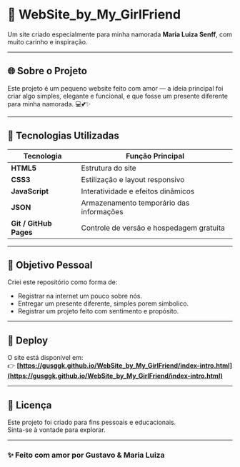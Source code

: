 # 💖 WebSite_by_My_GirlFriend

Um site criado especialmente para minha namorada **Maria Luiza Senff**, com muito carinho e inspiração.  

---

## 🌐 Sobre o Projeto

Este projeto é um pequeno website feito com amor — a ideia principal foi criar algo simples, elegante e funcional, e que fosse um presente diferente para minha namorada.   💻💕✨

---

## 🧠 Tecnologias Utilizadas

| Tecnologia | Função Principal |
|-------------|------------------|
| **HTML5** | Estrutura do site |
| **CSS3** | Estilização e layout responsivo |
| **JavaScript** | Interatividade e efeitos dinâmicos |
| **JSON** | Armazenamento temporário das informações
| **Git / GitHub Pages** | Controle de versão e hospedagem gratuita |

---

## 🎯 Objetivo Pessoal

Criei este repositório como forma de:
- Registrar na internet um pouco sobre nós.
- Entregar um presente diferente, simples porem simbolico.
- Registrar um projeto feito com sentimento e propósito.

---

## 🚀 Deploy

O site está disponível em:  
👉 **[https://gusggk.github.io/WebSite_by_My_GirlFriend/index-intro.html](https://gusggk.github.io/WebSite_by_My_GirlFriend/index-intro.html)**  

---


## 📝 Licença

Este projeto foi criado para fins pessoais e educacionais.  
Sinta-se à vontade para explorar.

---

### ✨ Feito com amor por Gustavo & Maria Luiza
